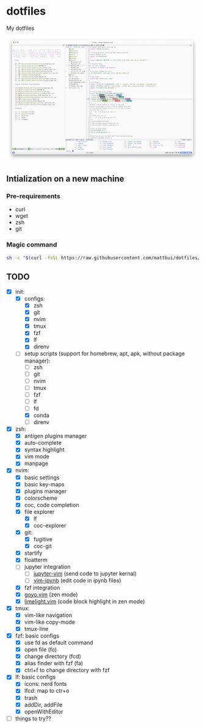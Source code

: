 # dotfiles

My dotfiles

<p align="center">
  <img src="screenshot.png">
</p>

## Intialization on a new machine

### Pre-requirements

- curl
- wget
- zsh
- git

### Magic command

```sh
sh -c "$(curl -fsSL https://raw.githubusercontent.com/mattbui/dotfiles/master/initialize.sh)"
```

## TODO

- [x] init:
  - [x] configs:
    - [x] zsh
    - [x] git
    - [x] nvim
    - [x] tmux
    - [x] fzf
    - [x] lf
    - [x] direnv
  - [ ] setup scripts (support for homebrew, apt, apk, without package manager):
    - [ ] zsh
    - [ ] git
    - [ ] nvim
    - [ ] tmux
    - [ ] fzf
    - [ ] lf
    - [ ] fd
    - [x] conda
    - [ ] direnv
- [x] zsh:
  - [x] antigen plugins manager
  - [x] auto-complete
  - [x] syntax highlight
  - [x] vim mode
  - [x] manpage
- [x] nvim:
  - [x] basic settings
  - [x] basic key-maps
  - [x] plugins manager
  - [x] colorscheme
  - [x] coc, code completion
  - [x] file explorer
    - [x] lf
    - [x] coc-explorer
  - [x] git:
    - [x] fugitive
    - [x] coc-git
  - [x] startify
  - [x] floatterm
  - [ ] jupyter integration
    - [ ] [jupyter-vim](https://github.com/jupyter-vim/jupyter-vim) (send code to jupyter kernal)
    - [ ] [vim-ipynb](https://github.com/anosillus/vim-ipynb) (edit code in ipynb files)
  - [x] fzf integration
  - [x] [goyo.vim](https://github.com/junegunn/goyo.vim) (zen mode)
  - [x] [limelight.vim](https://github.com/junegunn/limelight.vim) (code block highlight in zen mode)
- [x] tmux:
  - [x] vim-like navigation
  - [x] vim-like copy-mode
  - [x] tmux-line
- [x] fzf: basic configs
  - [x] use fd as default command
  - [x] open file (fo)
  - [x] change directory (fcd)
  - [x] alias finder with fzf (fa)
  - [x] ctrl+f to change directory with fzf
- [x] lf: basic configs
  - [x] icons: nerd fonts
  - [x] lfcd: map to ctr+o
  - [x] trash
  - [x] addDir, addFile
  - [x] openWithEditor
- [ ] things to try??
